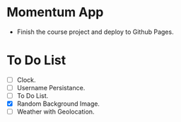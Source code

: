 # Momentum App

- Finish the course project and deploy to Github Pages.

# To Do List

- [ ] Clock.
- [ ] Username Persistance.
- [ ] To Do List.
- [x] Random Background Image.
- [ ] Weather with Geolocation.
